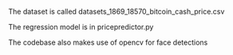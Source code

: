 The dataset is called datasets_1869_18570_bitcoin_cash_price.csv

The regression model is in pricepredictor.py

The codebase also makes use of opencv for face detections

